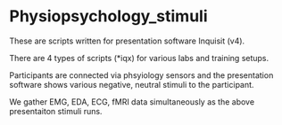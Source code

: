 # Physiopsychology_stimuli

These are scripts written for presentation software Inquisit (v4).

There are 4 types of scripts (*iqx) for various labs and training setups. 

Participants are connected via phsyiology sensors and the presentation 
software shows various negative, neutral stimuli to the participant. 

We gather EMG, EDA, ECG, fMRI data simultaneously as the above presentaiton stimuli runs.
